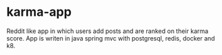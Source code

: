 # karma-app
Reddit like app in which users add posts and are ranked on their karma score. App is writen in java spring mvc with postgresql, redis, docker and k8.
